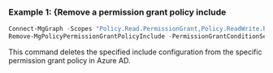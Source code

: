 ### Example 1: {Remove a permission grant policy include

```powershell
Connect-MgGraph -Scopes "Policy.Read.PermissionGrant,Policy.ReadWrite.PermissionGrant"  
Remove-MgPolicyPermissionGrantPolicyInclude -PermissionGrantConditionSetId "a42959bb-c338-469c-b224-6998216ec573" -PermissionGrantPolicyId "testtenant-sampleapp-permissions"  
```

This command deletes the specified include configuration from the specific permission grant policy in Azure AD. 
